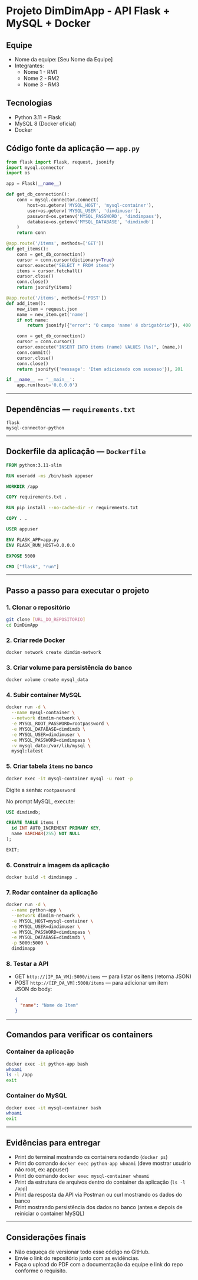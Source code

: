 # Projeto DimDimApp - API Flask + MySQL + Docker

## Equipe
- Nome da equipe: [Seu Nome da Equipe]
- Integrantes:
  - Nome 1 - RM1
  - Nome 2 - RM2
  - Nome 3 - RM3

## Tecnologias
- Python 3.11 + Flask
- MySQL 8 (Docker oficial)
- Docker

## Código fonte da aplicação — `app.py`

```python
from flask import Flask, request, jsonify
import mysql.connector
import os

app = Flask(__name__)

def get_db_connection():
    conn = mysql.connector.connect(
        host=os.getenv('MYSQL_HOST', 'mysql-container'),
        user=os.getenv('MYSQL_USER', 'dimdimuser'),
        password=os.getenv('MYSQL_PASSWORD', 'dimdimpass'),
        database=os.getenv('MYSQL_DATABASE', 'dimdimdb')
    )
    return conn

@app.route('/items', methods=['GET'])
def get_items():
    conn = get_db_connection()
    cursor = conn.cursor(dictionary=True)
    cursor.execute("SELECT * FROM items")
    items = cursor.fetchall()
    cursor.close()
    conn.close()
    return jsonify(items)

@app.route('/items', methods=['POST'])
def add_item():
    new_item = request.json
    name = new_item.get('name')
    if not name:
        return jsonify({"error": "O campo 'name' é obrigatório"}), 400

    conn = get_db_connection()
    cursor = conn.cursor()
    cursor.execute("INSERT INTO items (name) VALUES (%s)", (name,))
    conn.commit()
    cursor.close()
    conn.close()
    return jsonify({'message': 'Item adicionado com sucesso'}), 201

if __name__ == '__main__':
    app.run(host='0.0.0.0')
```

---

## Dependências — `requirements.txt`

```
flask
mysql-connector-python
```

---

## Dockerfile da aplicação — `Dockerfile`

```dockerfile
FROM python:3.11-slim

RUN useradd -ms /bin/bash appuser

WORKDIR /app

COPY requirements.txt .

RUN pip install --no-cache-dir -r requirements.txt

COPY . .

USER appuser

ENV FLASK_APP=app.py
ENV FLASK_RUN_HOST=0.0.0.0

EXPOSE 5000

CMD ["flask", "run"]
```

---

## Passo a passo para executar o projeto

### 1. Clonar o repositório

```bash
git clone [URL_DO_REPOSITORIO]
cd DimDimApp
```

### 2. Criar rede Docker

```bash
docker network create dimdim-network
```

### 3. Criar volume para persistência do banco

```bash
docker volume create mysql_data
```

### 4. Subir container MySQL

```bash
docker run -d \
  --name mysql-container \
  --network dimdim-network \
  -e MYSQL_ROOT_PASSWORD=rootpassword \
  -e MYSQL_DATABASE=dimdimdb \
  -e MYSQL_USER=dimdimuser \
  -e MYSQL_PASSWORD=dimdimpass \
  -v mysql_data:/var/lib/mysql \
  mysql:latest
```

### 5. Criar tabela `items` no banco

```bash
docker exec -it mysql-container mysql -u root -p
```

Digite a senha: `rootpassword`

No prompt MySQL, execute:

```sql
USE dimdimdb;

CREATE TABLE items (
  id INT AUTO_INCREMENT PRIMARY KEY,
  name VARCHAR(255) NOT NULL
);

EXIT;
```

### 6. Construir a imagem da aplicação

```bash
docker build -t dimdimapp .
```

### 7. Rodar container da aplicação

```bash
docker run -d \
  --name python-app \
  --network dimdim-network \
  -e MYSQL_HOST=mysql-container \
  -e MYSQL_USER=dimdimuser \
  -e MYSQL_PASSWORD=dimdimpass \
  -e MYSQL_DATABASE=dimdimdb \
  -p 5000:5000 \
  dimdimapp
```

### 8. Testar a API

- GET `http://[IP_DA_VM]:5000/items` — para listar os itens (retorna JSON)  
- POST `http://[IP_DA_VM]:5000/items` — para adicionar um item  
  JSON do body:  
  ```json
  {
    "name": "Nome do Item"
  }
  ```

---

## Comandos para verificar os containers

### Container da aplicação

```bash
docker exec -it python-app bash
whoami
ls -l /app
exit
```

### Container do MySQL

```bash
docker exec -it mysql-container bash
whoami
exit
```

---

## Evidências para entregar

- Print do terminal mostrando os containers rodando (`docker ps`)  
- Print do comando `docker exec python-app whoami` (deve mostrar usuário não root, ex: appuser)  
- Print do comando `docker exec mysql-container whoami`  
- Print da estrutura de arquivos dentro do container da aplicação (`ls -l /app`)  
- Print da resposta da API via Postman ou curl mostrando os dados do banco  
- Print mostrando persistência dos dados no banco (antes e depois de reiniciar o container MySQL)  

---

## Considerações finais

- Não esqueça de versionar todo esse código no GitHub.  
- Envie o link do repositório junto com as evidências.  
- Faça o upload do PDF com a documentação da equipe e link do repo conforme o requisito.  
